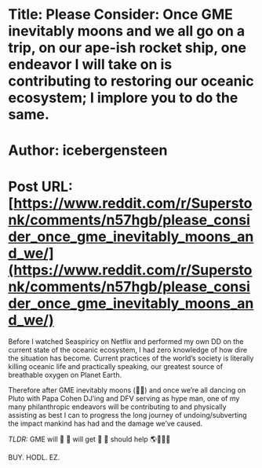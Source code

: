 # Title: Please Consider: Once GME inevitably moons and we all go on a trip, on our ape-ish rocket ship, one endeavor I will take on is contributing to restoring our oceanic ecosystem; I implore you to do the same.
# Author: icebergensteen
# Post URL: [https://www.reddit.com/r/Superstonk/comments/n57hgb/please_consider_once_gme_inevitably_moons_and_we/](https://www.reddit.com/r/Superstonk/comments/n57hgb/please_consider_once_gme_inevitably_moons_and_we/)


Before I watched Seaspiricy on Netflix and performed my own DD on the current state of the oceanic ecosystem, I had zero knowledge of how dire the situation has become.  Current practices of the world’s society is literally killing oceanic life and practically speaking, our greatest source of breathable oxygen on Planet Earth. 

Therefore after GME inevitably moons (🚀🚀) and once we’re all dancing on Pluto with Papa Cohen DJ’ing and DFV serving as hype man, one of my many philanthropic endeavors will be contributing to and physically assisting as best I can to progress the long journey of undoing/subverting the impact mankind has had and the damage we’ve caused. 

*TLDR:*
GME will 🚀
🦍 will get 🍗
🦍 should help 🌎🐋🐬🐢

BUY. HODL. EZ.